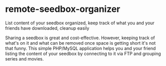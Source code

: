 # remote-seedbox-organizer
List content of your seedbox organized, keep track of what you and your friends have downloaded, cleanup easily

Sharing a seedbox is great and cost-effective. However, keeping track of what's on it and what can be removed once space is getting short it's not that funny. This simple PHP/MySQL application helps you and your friend listing the content of your seedbox by connecting to it via FTP and grouping series and movies.
